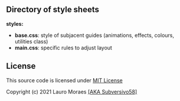 
## Directory of style sheets


**styles:**

* **base.css**: style of subjacent guides (animations, effects, colours, utilities class)
* **main.css**: specific rules to adjust layout



## License

This source code is licensed under [MIT License](https://github.com/subversivo58/subversivo58.github.io/blob/master/LICENSE)

Copyright (c) 2021 Lauro Moraes [[AKA Subversivo58]](https://github.com/subversivo58)
